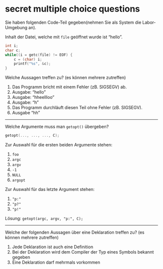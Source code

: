 # secret multiple choice questions

Sie haben folgenden Code-Teil gegeben(nehmen Sie als System die Labor-Umgebung an).

Inhalt der Datei, welche mit `file` geöffnet wurde ist “hello”.

```c
int i;
char c;
while((i = getc(file) != EOF) {
	c = (char) i;
	printf("%s", &c);
}
```

Welche Aussagen treffen zu? (es können mehrere zutreffen)

1. Das Programm bricht mit einem Fehler (zB. SIGSEGV) ab.
2. Ausgabe: “hello”
3. Ausgabe: “hheellloo”
4. Ausgabe: “h”
5. Das Programm durchläuft diesen Teil ohne Fehler (zB. SIGSEGV).
6. Ausgabe “hh”

---

Welche Argumente muss man `getopt()` übergeben?

```c
getopt(..., ..., ..., C);
```

Zur Auswahl für die ersten beiden Argumente stehen:

1. `foo`
2. `argc`
3. `argv`
4. `-1`
5. `NULL`
6. `argopt`

Zur Auswahl für das letzte Argument stehen:

1. `"p:"`
2. `"p?"`
3. `"p!"`

Lösung: `getopt(argc, argv, "p:", C);`

---

Welche der folgenden Aussagen über eine Deklaration treffen zu? (es können mehrere zutreffen)

1. Jede Deklaration ist auch eine Definition
2. Bei der Deklaration wird dem Compiler der Typ eines Symbols bekannt gegeben
3. Eine Deklaration darf mehrmals vorkommen
